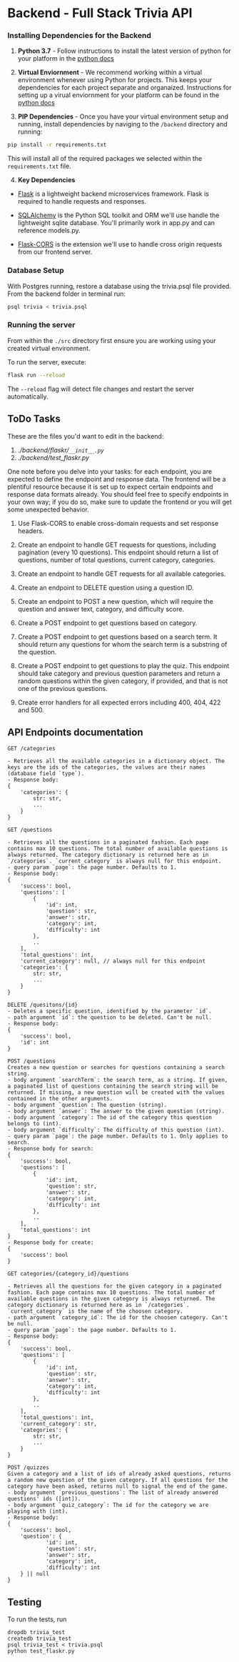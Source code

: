 # Backend - Full Stack Trivia API 

### Installing Dependencies for the Backend

1. **Python 3.7** - Follow instructions to install the latest version of python for your platform in the [python docs](https://docs.python.org/3/using/unix.html#getting-and-installing-the-latest-version-of-python)


2. **Virtual Enviornment** - We recommend working within a virtual environment whenever using Python for projects. This keeps your dependencies for each project separate and organaized. Instructions for setting up a virual enviornment for your platform can be found in the [python docs](https://packaging.python.org/guides/installing-using-pip-and-virtual-environments/)


3. **PIP Dependencies** - Once you have your virtual environment setup and running, install dependencies by naviging to the `/backend` directory and running:
```bash
pip install -r requirements.txt
```
This will install all of the required packages we selected within the `requirements.txt` file.


4. **Key Dependencies**
 - [Flask](http://flask.pocoo.org/)  is a lightweight backend microservices framework. Flask is required to handle requests and responses.

 - [SQLAlchemy](https://www.sqlalchemy.org/) is the Python SQL toolkit and ORM we'll use handle the lightweight sqlite database. You'll primarily work in app.py and can reference models.py. 

 - [Flask-CORS](https://flask-cors.readthedocs.io/en/latest/#) is the extension we'll use to handle cross origin requests from our frontend server. 

### Database Setup
With Postgres running, restore a database using the trivia.psql file provided. From the backend folder in terminal run:
```bash
psql trivia < trivia.psql
```

### Running the server

From within the `./src` directory first ensure you are working using your created virtual environment.

To run the server, execute:

```bash
flask run --reload
```

The `--reload` flag will detect file changes and restart the server automatically.

## ToDo Tasks
These are the files you'd want to edit in the backend:

1. *./backend/flaskr/`__init__.py`*
2. *./backend/test_flaskr.py*


One note before you delve into your tasks: for each endpoint, you are expected to define the endpoint and response data. The frontend will be a plentiful resource because it is set up to expect certain endpoints and response data formats already. You should feel free to specify endpoints in your own way; if you do so, make sure to update the frontend or you will get some unexpected behavior. 

1. Use Flask-CORS to enable cross-domain requests and set response headers. 


2. Create an endpoint to handle GET requests for questions, including pagination (every 10 questions). This endpoint should return a list of questions, number of total questions, current category, categories. 


3. Create an endpoint to handle GET requests for all available categories. 


4. Create an endpoint to DELETE question using a question ID. 


5. Create an endpoint to POST a new question, which will require the question and answer text, category, and difficulty score. 


6. Create a POST endpoint to get questions based on category. 


7. Create a POST endpoint to get questions based on a search term. It should return any questions for whom the search term is a substring of the question. 


8. Create a POST endpoint to get questions to play the quiz. This endpoint should take category and previous question parameters and return a random questions within the given category, if provided, and that is not one of the previous questions. 


9. Create error handlers for all expected errors including 400, 404, 422 and 500. 





## API Endpoints documentation

```
GET /categories

- Retrieves all the available categories in a dictionary object. The keys are the ids of the categories, the values are their names (database field `type`).
- Response body: 
{
    'categories': {
        str: str,
        ...
    }
}
```

```
GET /questions

- Retrieves all the questions in a paginated fashion. Each page contains max 10 questions. The total number of available questions is always returned. The category dictionary is returned here as in `/categories`. `current_category` is always null for this endpoint.
- query param `page`: the page number. Defaults to 1.
- Response body: 
{
    'success': bool,
    'questions': [
        {
            'id': int,
            'question': str,
            'answer': str,
            'category': int,
            'difficulty': int
        },
        ..
    ],
    'total_questions': int,
    'current_category': null, // always null for this endpoint
    'categories': {
        str: str,
        ...
    }
}
```
```
DELETE /quesitons/{id}
- Deletes a specific question, identified by the parameter `id`.
- path argument `id`: the question to be deleted. Can't be null.
- Response body:
{
    'success': bool,
    'id': int
}
```
```
POST /questions
Creates a new question or searches for questions containing a search string.
- body argument `searchTerm`: the search term, as a string. If given, a paginated list of questions containing the search string will be returned. If missing, a new question will be created with the values contained in the other arguments.
- body argument `question`: The question (string).
- body argument `answer`: The answer to the given question (string).
- body argument `category`: The id of the category this question belongs to (int).
- body argument `difficulty`: The difficulty of this question (int).
- query param `page`: the page number. Defaults to 1. Only applies to search.
- Response body for search: 
{
    'success': bool,
    'questions': [
        {
            'id': int,
            'question': str,
            'answer': str,
            'category': int,
            'difficulty': int
        },
        ..
    ],
    'total_questions': int
}
- Response body for create: 
{
    'success': bool
}
```
```
GET categories/{category_id}/questions

- Retrieves all the questions for the given category in a paginated fashion. Each page contains max 10 questions. The total number of available questions in the given category is always returned. The category dictionary is returned here as in `/categories`. `current_category` is the name of the choosen category.
- path argument `category_id`: The id for the choosen category. Can't be null.
- query param `page`: the page number. Defaults to 1.
- Response body: 
{
    'success': bool,
    'questions': [
        {
            'id': int,
            'question': str,
            'answer': str,
            'category': int,
            'difficulty': int
        },
        ..
    ],
    'total_questions': int,
    'current_category': str,
    'categories': {
        str: str,
        ...
    }
}
```
```
POST /quizzes
Given a category and a list of ids of already asked questions, returns a random new question of the given category. If all questions for the category have been asked, returns null to signal the end of the game.
- body argument `previous_questions`: The list of already answered questions' ids ([int]).
- body argument `quiz_category`: The id for the category we are playing with (int).
- Response body:
{
    'success': bool,
    'question': {
            'id': int,
            'question': str,
            'answer': str,
            'category': int,
            'difficulty': int
    } || null
}
```


## Testing
To run the tests, run
```
dropdb trivia_test
createdb trivia_test
psql trivia_test < trivia.psql
python test_flaskr.py
```
